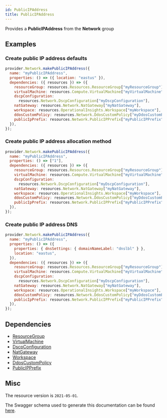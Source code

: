 ```yaml
---
id: PublicIPAddress
title: PublicIPAddress
---
```

Provides a **PublicIPAddress** from the **Network** group
## Examples
### Create public IP address defaults
```js
provider.Network.makePublicIPAddress({
  name: "myPublicIPAddress",
  properties: () => ({ location: "eastus" }),
  dependencies: ({ resources }) => ({
    resourceGroup: resources.Resources.ResourceGroup["myResourceGroup"],
    virtualMachine: resources.Compute.VirtualMachine["myVirtualMachine"],
    dscpConfiguration:
      resources.Network.DscpConfiguration["myDscpConfiguration"],
    natGateway: resources.Network.NatGateway["myNatGateway"],
    workspace: resources.OperationalInsights.Workspace["myWorkspace"],
    ddosCustomPolicy: resources.Network.DdosCustomPolicy["myDdosCustomPolicy"],
    publicIpPrefix: resources.Network.PublicIPPrefix["myPublicIPPrefix"],
  }),
});

```

### Create public IP address allocation method
```js
provider.Network.makePublicIPAddress({
  name: "myPublicIPAddress",
  properties: () => ["1"],
  dependencies: ({ resources }) => ({
    resourceGroup: resources.Resources.ResourceGroup["myResourceGroup"],
    virtualMachine: resources.Compute.VirtualMachine["myVirtualMachine"],
    dscpConfiguration:
      resources.Network.DscpConfiguration["myDscpConfiguration"],
    natGateway: resources.Network.NatGateway["myNatGateway"],
    workspace: resources.OperationalInsights.Workspace["myWorkspace"],
    ddosCustomPolicy: resources.Network.DdosCustomPolicy["myDdosCustomPolicy"],
    publicIpPrefix: resources.Network.PublicIPPrefix["myPublicIPPrefix"],
  }),
});

```

### Create public IP address DNS
```js
provider.Network.makePublicIPAddress({
  name: "myPublicIPAddress",
  properties: () => ({
    properties: { dnsSettings: { domainNameLabel: "dnslbl" } },
    location: "eastus",
  }),
  dependencies: ({ resources }) => ({
    resourceGroup: resources.Resources.ResourceGroup["myResourceGroup"],
    virtualMachine: resources.Compute.VirtualMachine["myVirtualMachine"],
    dscpConfiguration:
      resources.Network.DscpConfiguration["myDscpConfiguration"],
    natGateway: resources.Network.NatGateway["myNatGateway"],
    workspace: resources.OperationalInsights.Workspace["myWorkspace"],
    ddosCustomPolicy: resources.Network.DdosCustomPolicy["myDdosCustomPolicy"],
    publicIpPrefix: resources.Network.PublicIPPrefix["myPublicIPPrefix"],
  }),
});

```
## Dependencies
- [ResourceGroup](../Resources/ResourceGroup.md)
- [VirtualMachine](../Compute/VirtualMachine.md)
- [DscpConfiguration](../Network/DscpConfiguration.md)
- [NatGateway](../Network/NatGateway.md)
- [Workspace](../OperationalInsights/Workspace.md)
- [DdosCustomPolicy](../Network/DdosCustomPolicy.md)
- [PublicIPPrefix](../Network/PublicIPPrefix.md)
## Misc
The resource version is `2021-05-01`.

The Swagger schema used to generate this documentation can be found [here](https://github.com/Azure/azure-rest-api-specs/tree/main/specification/network/resource-manager/Microsoft.Network/stable/2021-05-01/publicIpAddress.json).
